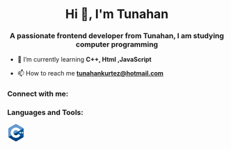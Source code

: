 <h1 align="center">Hi 👋, I'm Tunahan</h1>
<h3 align="center">A passionate frontend developer from Tunahan, I am studying computer programming</h3>

- 🌱 I’m currently learning **C++, Html ,JavaScript**

- 📫 How to reach me **tunahankurtez@hotmail.com**

<h3 align="left">Connect with me:</h3>
<p align="left">
</p>

<h3 align="left">Languages and Tools:</h3>
<p align="left"> <a href="https://www.w3schools.com/cpp/" target="_blank" rel="noreferrer"> <img src="https://raw.githubusercontent.com/devicons/devicon/master/icons/cplusplus/cplusplus-original.svg" alt="cplusplus" width="40" height="40"/> </a> </p>

